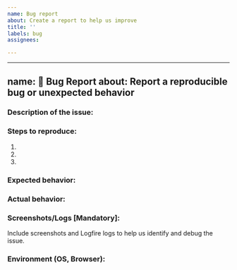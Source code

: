```yaml
---
name: Bug report
about: Create a report to help us improve
title: ''
labels: bug
assignees: 

---
```


---
name: 🐞 Bug Report
about: Report a reproducible bug or unexpected behavior
---

### Description of the issue:

### Steps to reproduce:

1. 
2. 
3. 

### Expected behavior:

### Actual behavior:

### Screenshots/Logs [Mandatory]:
Include screenshots and Logfire logs to help us identify and debug the issue.

### Environment (OS, Browser):

